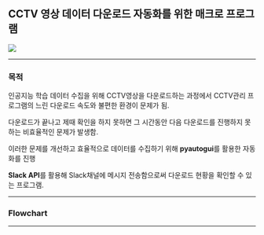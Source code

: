 ## CCTV 영상 데이터 다운로드 자동화를 위한 매크로 프로그램

![](https://img.shields.io/badge/Python-3.8-3776AB)

---
### 목적
인공지능 학습 데이터 수집을 위해 CCTV영상을 다운로드하는 과정에서 CCTV관리 프로그램의 느린 다운로드 속도와 불편한 환경이 문제가 됨.

다운로드가 끝나고 제때 확인을 하지 못하면 그 시간동안 다음 다운로드를 진행하지 못하는 비효율적인 문제가 발생함.

이러한 문제를 개선하고 효율적으로 데이터를 수집하기 위해 **pyautogui**를 활용한 자동화를 진행

**Slack API**를 활용해 Slack채널에 메시지 전송함으로써 다운로드 현황을 확인할 수 있는 프로그램.

---
### Flowchart

---

